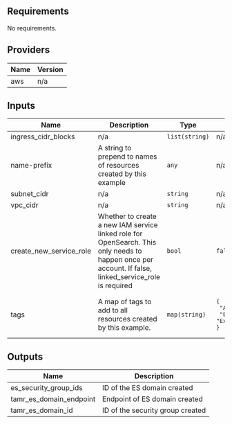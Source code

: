 <!-- BEGINNING OF PRE-COMMIT-TERRAFORM DOCS HOOK -->
## Requirements

No requirements.

## Providers

| Name | Version |
|------|---------|
| aws | n/a |

## Inputs

| Name | Description | Type | Default | Required |
|------|-------------|------|---------|:--------:|
| ingress\_cidr\_blocks | n/a | `list(string)` | n/a | yes |
| name-prefix | A string to prepend to names of resources created by this example | `any` | n/a | yes |
| subnet\_cidr | n/a | `string` | n/a | yes |
| vpc\_cidr | n/a | `string` | n/a | yes |
| create\_new\_service\_role | Whether to create a new IAM service linked role for OpenSearch. This only needs to happen once per account. If false, linked\_service\_role is required | `bool` | `false` | no |
| tags | A map of tags to add to all resources created by this example. | `map(string)` | <pre>{<br>  "Author": "Tamr",<br>  "Environment": "Example"<br>}</pre> | no |

## Outputs

| Name | Description |
|------|-------------|
| es\_security\_group\_ids | ID of the ES domain created |
| tamr\_es\_domain\_endpoint | Endpoint of ES domain created |
| tamr\_es\_domain\_id | ID of the security group created |

<!-- END OF PRE-COMMIT-TERRAFORM DOCS HOOK -->
